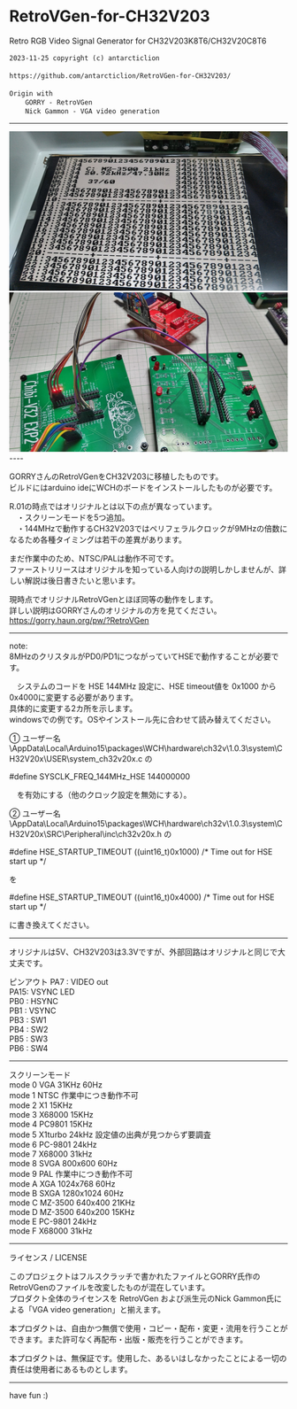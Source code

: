 # RetroVGen-for-CH32V203
Retro RGB Video Signal Generator for CH32V203K8T6/CH32V20C8T6  

    2023-11-25 copyright (c) antarcticlion  

    https://github.com/antarcticlion/RetroVGen-for-CH32V203/  

	Origin with  
		GORRY - RetroVGen  
		Nick Gammon - VGA video generation  
  
----  
<img src="images/disp.jpg" alt="動作時の画面表示例" title="動作時の画面表示例" width="512" height="288">
<img src="images/test_board.jpg" alt="テストボード" title="テストボード" width="512" height="288">
----  
  
GORRYさんのRetroVGenをCH32V203に移植したものです。  
ビルドにはarduino ideにWCHのボードをインストールしたものが必要です。  
  
R.01の時点ではオリジナルとは以下の点が異なっています。  
　・スクリーンモードを5つ追加。  
　・144MHzで動作するCH32V203ではペリフェラルクロックが9MHzの倍数になるため各種タイミングは若干の差異があります。  
  
まだ作業中のため、NTSC/PALは動作不可です。  
ファーストリリースはオリジナルを知っている人向けの説明しかしませんが、詳しい解説は後日書きたいと思います。  
  
現時点でオリジナルRetroVGenとほぼ同等の動作をします。  
詳しい説明はGORRYさんのオリジナルの方を見てください。  
https://gorry.haun.org/pw/?RetroVGen  
  
----  
  
note:  
8MHzのクリスタルがPD0/PD1につながっていてHSEで動作することが必要です。  
  
  
　システムのコードを HSE 144MHz 設定に、HSE timeout値を 0x1000 から 0x4000に変更する必要があります。  
  具体的に変更する2カ所を示します。  
  windowsでの例です。OSやインストール先に合わせて読み替えてください。  
    
① ユーザー名\AppData\Local\Arduino15\packages\WCH\hardware\ch32v\1.0.3\system\CH32V20x\USER\system_ch32v20x.c の  
  
  #define SYSCLK_FREQ_144MHz_HSE  144000000  
  
　を有効にする（他のクロック設定を無効にする）。  
   
② ユーザー名\AppData\Local\Arduino15\packages\WCH\hardware\ch32v\1.0.3\system\CH32V20x\SRC\Peripheral\inc\ch32v20x.h の  
  
  #define HSE_STARTUP_TIMEOUT    ((uint16_t)0x1000) /* Time out for HSE start up */  
  
  を  
  
  #define HSE_STARTUP_TIMEOUT    ((uint16_t)0x4000) /* Time out for HSE start up */  
  
  に書き換えてください。  
  
----  
オリジナルは5V、CH32V203は3.3Vですが、外部回路はオリジナルと同じで大丈夫です。

ピンアウト
            PA7 : VIDEO out  
            PA15: VSYNC LED  
            PB0 : HSYNC  
            PB1 : VSYNC  
            PB3 : SW1  
            PB4 : SW2  
            PB5 : SW3  
            PB6 : SW4  

----

スクリーンモード  
          mode 0 VGA 31KHz 60Hz  
          mode 1 NTSC 作業中につき動作不可  
          mode 2 X1 15KHz  
          mode 3 X68000 15KHz  
          mode 4 PC9801 15KHz  
          mode 5 X1turbo 24kHz 設定値の出典が見つからず要調査  
          mode 6 PC-9801 24kHz  
          mode 7 X68000 31kHz  
          mode 8 SVGA 800x600 60Hz  
          mode 9 PAL 作業中につき動作不可  
          mode A XGA 1024x768 60Hz   
          mode B SXGA 1280x1024 60Hz    
          mode C MZ-3500 640x400 21KHz  
          mode D MZ-3500 640x200 15KHz   
          mode E PC-9801 24kHz  
          mode F X68000 31kHz  
	
----  

  
ライセンス / LICENSE  
  
このプロジェクトはフルスクラッチで書かれたファイルとGORRY氏作のRetroVGenのファイルを改変したものが混在しています。  
プロダクト全体のライセンスを RetroVGen および派生元のNick Gammon氏による「VGA video generation」と揃えます。  
  
 本プロダクトは、自由かつ無償で使用・コピー・配布・変更・流用を行うことが  
 できます。また許可なく再配布・出版・販売を行うことができます。  
   
 本プロダクトは、無保証です。使用した、あるいはしなかったことによる一切の  
 責任は使用者にあるものとします。  
  
----  
have fun :)  
